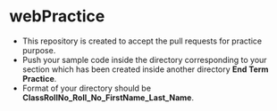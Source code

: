 # webPractice

- This repository is created to accept the pull requests for practice purpose.
- Push your sample code inside the directory corresponding to your section which has been created inside another directory **End Term Practice**.
- Format of your directory should be **ClassRollNo_Roll_No_FirstName_Last_Name**. 
